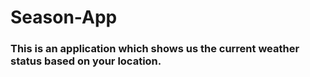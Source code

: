# Season-App

### This is an application which shows us the current weather status based on your location.
